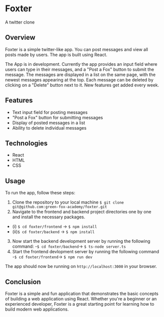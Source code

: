 # Foxter

A twitter clone

## Overview

Foxter is a simple twitter-like app. You can post messages and view all posts made by users. The app is built using React.

The App is in development. Currently the app provides an input field where users can type in their messages, and a "Post a Fox" button to submit the message. The messages are displayed in a list on the same page, with the newest messages appearing at the top. Each message can be deleted by clicking on a "Delete" button next to it. New features get added every week. 


## Features

-   Text input field for posting messages
-   "Post a Fox" button for submitting messages
-   Display of posted messages in a list
-   Ability to delete individual messages

## Technologies

-   React
-   HTML
-   CSS

## Usage

To run the app, follow these steps:

 1.  Clone the repository to your local machine
`$ git clone git@github.com:green-fox-academy/foxter.git`
 2.  Navigate to the frontend and backend project directories one by one and install the necessary packages. 
- (i) `$ cd foxter/frontend` ->
`$ npm install`
- (ii)`$ cd foxter/backend` ->
`$ npm install`
 3.   Now start the backend development server by  running the following command:
-`$ cd foxter/backend`->
`$ ts-node server.ts` 
 4.  Start the frontend devlopment server by running the following command 
-`$ cd foxter/frontend`->
`$ npm run dev`

The app should now be running on `http://localhost:3000` in your browser.

## Conclusion 

Foxter is a simple and fun application that demonstrates the basic concepts of building a web application using React. Whether you're a beginner or an experienced developer, Foxter is a great starting point for learning how to build modern web applications.
